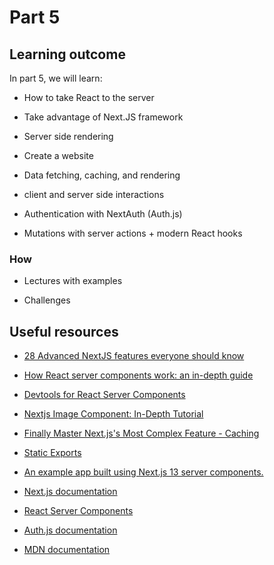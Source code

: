 # Part 5

## Learning outcome

In part 5, we will learn:

- How to take React to the server

- Take advantage of Next.JS framework

- Server side rendering

- Create a website

- Data fetching, caching, and rendering

- client and server side interactions

- Authentication with NextAuth (Auth.js)

- Mutations with server actions + modern React hooks

### How

- Lectures with examples

- Challenges

## Useful resources

- [28 Advanced NextJS features everyone should know](https://codedrivendevelopment.com/posts/rarely-known-nextjs-features)

- [How React server components work: an in-depth guide](https://www.plasmic.app/blog/how-react-server-components-work)

- [Devtools for React Server Components](https://www.alvar.dev/blog/creating-devtools-for-react-server-components)

- [Nextjs Image Component: In-Depth Tutorial](https://www.fullstackfoundations.com/blog/nextjs-image-component-tutorial)

- [Finally Master Next.js's Most Complex Feature - Caching](https://blog.webdevsimplified.com/2024-01/next-js-app-router-cache/)

- [Static Exports](https://nextjs.org/docs/app/building-your-application/deploying/static-exports)

- [An example app built using Next.js 13 server components.](https://tx.shadcn.com/)

- [Next.js documentation](https://nextjs.org/docs)

- [React Server Components](https://react.dev/reference/rsc/server-components)

- [Auth.js documentation](https://authjs.dev/getting-started)

- [MDN documentation](https://developer.mozilla.org/en-US/)
